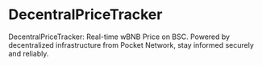 # DecentralPriceTracker
 DecentralPriceTracker: Real-time wBNB Price on BSC. Powered by decentralized infrastructure from Pocket Network, stay informed securely and reliably.

